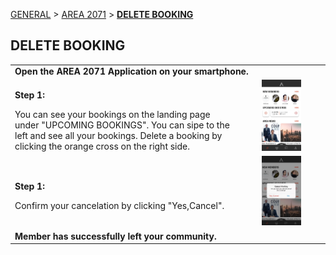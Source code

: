 [GENERAL](GENERAL/README.md) > [AREA 2071](AREA/README.md) > **[DELETE BOOKING](AREA/deletebooking.md)**

## DELETE BOOKING <br>

<table>
  <thead>
  </thead>
  <tbody>
    <tr>
      <tr><td colspan="3"><b>Open the AREA 2071 Application on your smartphone.</b></td>
    </tr>
    <tr>
    <td style="text-align: left"><p><b>Step 1:</b></p>You can see your bookings on the landing page under "UPCOMING BOOKINGS". You can sipe to the left and see all your bookings. Delete a booking by clicking the orange cross on the right side.</td>
    <td style="text-align: center"><img src="deletebooking01.jpg"{ width=50% } alt="Delete Booking Step 1"></td>
    </tr>
    <tr>
    <td style="text-align: left"><p><b>Step 1:</b></p>Confirm your cancelation by clicking "Yes,Cancel".</td>
    <td style="text-align: center"><img src="deletebooking02.jpg"{ width=50% } alt="Delete Booking Step 2"></td>
    </tr>
    <tr>
       <tr><td colspan="3"><b>Member has successfully left your community.</b></td>
    </tr>
    </tbody>
</table>
